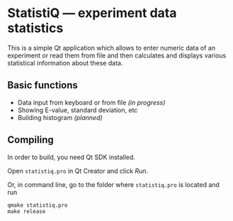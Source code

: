 StatistiQ — experiment data statistics
======================================

This is a simple Qt application which allows to enter numeric data of
an experiment or read them from file and then calculates and displays
various statistical information about these data.

Basic functions
---------------

- Data input from keyboard or from file *(in progress)*
- Showing E-value, standard deviation, etc
- Building histogram *(planned)*

Compiling
---------

In order to build, you need Qt SDK installed.

Open `statistiq.pro` in Qt Creator and click *Run*.

Or, in command line, go to the folder where `statistiq.pro` is located and run

    qmake statistiq.pro
    make release

